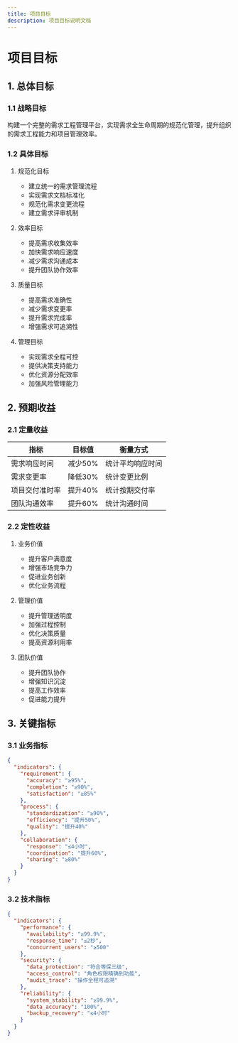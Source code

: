 ```yaml
---
title: 项目目标
description: 项目目标说明文档
---
```


# 项目目标

## 1. 总体目标

### 1.1 战略目标
构建一个完整的需求工程管理平台，实现需求全生命周期的规范化管理，提升组织的需求工程能力和项目管理效率。

### 1.2 具体目标
1. 规范化目标
   - 建立统一的需求管理流程
   - 实现需求文档标准化
   - 规范化需求变更流程
   - 建立需求评审机制

2. 效率目标
   - 提高需求收集效率
   - 加快需求响应速度
   - 减少需求沟通成本
   - 提升团队协作效率

3. 质量目标
   - 提高需求准确性
   - 减少需求变更率
   - 提升需求完成率
   - 增强需求可追溯性

4. 管理目标
   - 实现需求全程可控
   - 提供决策支持能力
   - 优化资源分配效率
   - 加强风险管理能力

## 2. 预期收益

### 2.1 定量收益
| 指标 | 目标值 | 衡量方式 |
|-----|--------|---------|
| 需求响应时间 | 减少50% | 统计平均响应时间 |
| 需求变更率 | 降低30% | 统计变更比例 |
| 项目交付准时率 | 提升40% | 统计按期交付率 |
| 团队沟通效率 | 提升60% | 统计沟通时间 |

### 2.2 定性收益
1. 业务价值
   - 提升客户满意度
   - 增强市场竞争力
   - 促进业务创新
   - 优化业务流程

2. 管理价值
   - 提升管理透明度
   - 加强过程控制
   - 优化决策质量
   - 提高资源利用率

3. 团队价值
   - 提升团队协作
   - 增强知识沉淀
   - 提高工作效率
   - 促进能力提升

## 3. 关键指标

### 3.1 业务指标
```json
{
  "indicators": {
    "requirement": {
      "accuracy": "≥95%",
      "completion": "≥90%",
      "satisfaction": "≥85%"
    },
    "process": {
      "standardization": "≥90%",
      "efficiency": "提升50%",
      "quality": "提升40%"
    },
    "collaboration": {
      "response": "≤4小时",
      "coordination": "提升60%",
      "sharing": "≥80%"
    }
  }
}
```

### 3.2 技术指标
```json
{
  "indicators": {
    "performance": {
      "availability": "≥99.9%",
      "response_time": "≤2秒",
      "concurrent_users": "≥500"
    },
    "security": {
      "data_protection": "符合等保三级",
      "access_control": "角色权限精确到功能",
      "audit_trace": "操作全程可追溯"
    },
    "reliability": {
      "system_stability": "≥99.9%",
      "data_accuracy": "100%",
      "backup_recovery": "≤4小时"
    }
  }
}
``` 